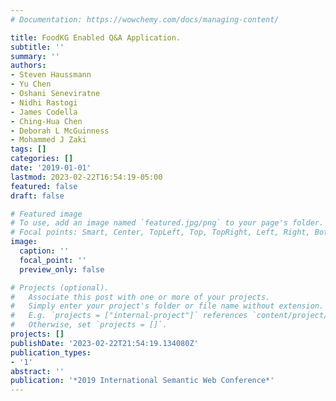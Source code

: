 ```yaml
---
# Documentation: https://wowchemy.com/docs/managing-content/

title: FoodKG Enabled Q&A Application.
subtitle: ''
summary: ''
authors:
- Steven Haussmann
- Yu Chen
- Oshani Seneviratne
- Nidhi Rastogi
- James Codella
- Ching-Hua Chen
- Deborah L McGuinness
- Mohammed J Zaki
tags: []
categories: []
date: '2019-01-01'
lastmod: 2023-02-22T16:54:19-05:00
featured: false
draft: false

# Featured image
# To use, add an image named `featured.jpg/png` to your page's folder.
# Focal points: Smart, Center, TopLeft, Top, TopRight, Left, Right, BottomLeft, Bottom, BottomRight.
image:
  caption: ''
  focal_point: ''
  preview_only: false

# Projects (optional).
#   Associate this post with one or more of your projects.
#   Simply enter your project's folder or file name without extension.
#   E.g. `projects = ["internal-project"]` references `content/project/deep-learning/index.md`.
#   Otherwise, set `projects = []`.
projects: []
publishDate: '2023-02-22T21:54:19.134080Z'
publication_types:
- '1'
abstract: ''
publication: '*2019 International Semantic Web Conference*'
---
```


